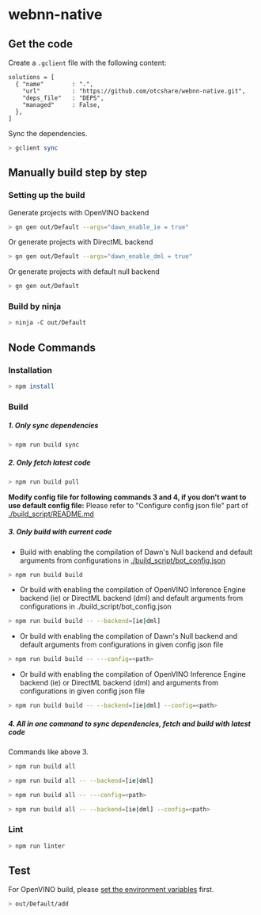 # webnn-native

## Get the code
Create a `.gclient` file with the following content:
```
solutions = [
  { "name"        : ".",
    "url"         : "https://github.com/otcshare/webnn-native.git",
    "deps_file"   : "DEPS",
    "managed"     : False,
  },
]
```

Sync the dependencies.
```sh
> gclient sync
```
## Manually build step by step
### Setting up the build
Generate projects with OpenVINO backend
```sh
> gn gen out/Default --args="dawn_enable_ie = true"
```

Or generate projects with DirectML backend
```sh
> gn gen out/Default --args="dawn_enable_dml = true"
```

Or generate projects with default null backend
```sh
> gn gen out/Default
```
### Build by ninja
```sh
> ninja -C out/Default
```

## Node Commands
### Installation
```sh
> npm install
```
### Build
##### 1. Only sync dependencies
```sh
> npm run build sync
```

##### 2. Only fetch latest code
```sh
> npm run build pull
```

**Modify config file for following commands 3 and 4, if you don't want to use default config file:**
Please refer to "Configure config json file" part of [./build_script/README.md](./build_script/README.md)

##### 3. Only build with current code
* Build with enabling the compilation of Dawn's Null backend and default arguments from configurations in [./build_script/bot_config.json](./build_script/bot_config.json)
```sh
> npm run build build
```
* Or build with enabling the compilation of OpenVINO Inference Engine backend (ie) or DirectML backend (dml) and default arguments from configurations in ./build_script/bot_config.json
```sh
> npm run build build -- --backend=[ie|dml]
```
* Or build with enabling the compilation of Dawn's Null backend and default arguments from configurations in given config json file
```sh
> npm run build build -- ---config=<path>
```
* Or build with enabling the compilation of OpenVINO Inference Engine backend (ie) or DirectML backend (dml) and arguments from configurations in given config json file
```sh
> npm run build build -- --backend=[ie|dml] --config=<path>
```

##### 4. All in one command to sync dependencies, fetch and build with latest code
Commands like above 3.
```sh
> npm run build all
```
```sh
> npm run build all -- --backend=[ie|dml]
```
```sh
> npm run build all -- ---config=<path>
```
```sh
> npm run build all -- --backend=[ie|dml] --config=<path>
```

### Lint
```sh
> npm run linter
```

## Test
For OpenVINO build, please [set the environment variables](https://docs.openvinotoolkit.org/2021.1/openvino_docs_install_guides_installing_openvino_windows.html#set-the-environment-variables) first.
```sh
> out/Default/add
```
